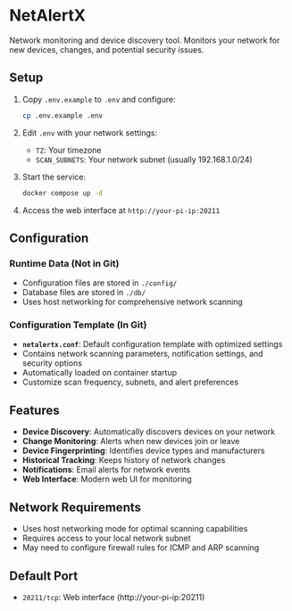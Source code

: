 # NetAlertX

Network monitoring and device discovery tool. Monitors your network for new devices, changes, and potential security issues.

## Setup

1. Copy `.env.example` to `.env` and configure:
   ```bash
   cp .env.example .env
   ```

2. Edit `.env` with your network settings:
   - `TZ`: Your timezone
   - `SCAN_SUBNETS`: Your network subnet (usually 192.168.1.0/24)

3. Start the service:
   ```bash
   docker compose up -d
   ```

4. Access the web interface at `http://your-pi-ip:20211`

## Configuration

### Runtime Data (Not in Git)
- Configuration files are stored in `./config/`
- Database files are stored in `./db/`
- Uses host networking for comprehensive network scanning

### Configuration Template (In Git)
- **`netalertx.conf`**: Default configuration template with optimized settings
- Contains network scanning parameters, notification settings, and security options
- Automatically loaded on container startup
- Customize scan frequency, subnets, and alert preferences

## Features

- **Device Discovery**: Automatically discovers devices on your network
- **Change Monitoring**: Alerts when new devices join or leave
- **Device Fingerprinting**: Identifies device types and manufacturers
- **Historical Tracking**: Keeps history of network changes
- **Notifications**: Email alerts for network events
- **Web Interface**: Modern web UI for monitoring

## Network Requirements

- Uses host networking mode for optimal scanning capabilities
- Requires access to your local network subnet
- May need to configure firewall rules for ICMP and ARP scanning

## Default Port

- `20211/tcp`: Web interface (http://your-pi-ip:20211)

